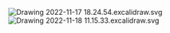 ![Drawing 2022-11-17 18.24.54.excalidraw.svg](/Notatki/Semestr%201/Analiza%20matematyczna%201.2A/%C4%86wiczenia/Quiz%201/Drawing%202022-11-17%2018.24.54.excalidraw.svg)
![Drawing 2022-11-18 11.15.33.excalidraw.svg](/Notatki/Semestr%201/Analiza%20matematyczna%201.2A/%C4%86wiczenia/Quiz%201/Drawing%202022-11-18%2011.15.33.excalidraw.svg)